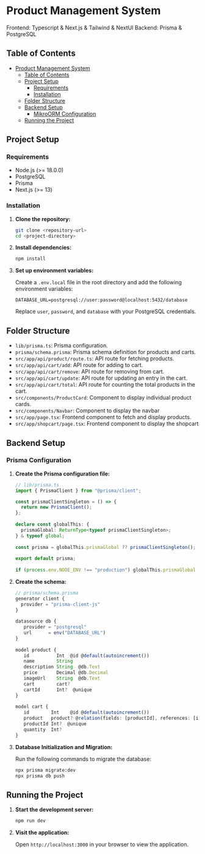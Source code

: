 # Product Management System

Frontend: Typescript & Next.js & Tailwind & NextUI
Backend: Prisma & PostgreSQL

## Table of Contents

- [Product Management System](#product-management-system)
  - [Table of Contents](#table-of-contents)
  - [Project Setup](#project-setup)
    - [Requirements](#requirements)
    - [Installation](#installation)
  - [Folder Structure](#folder-structure)
  - [Backend Setup](#backend-setup)
    - [MikroORM Configuration](#mikroorm-configuration)
  - [Running the Project](#running-the-project)

## Project Setup

### Requirements

- Node.js (>= 18.0.0)
- PostgreSQL
- Prisma
- Next.js (>= 13)

### Installation

1. **Clone the repository:**

   ```bash
   git clone <repository-url>
   cd <project-directory>
   ```

2. **Install dependencies:**

   ```bash
   npm install
   ```

3. **Set up environment variables:**

   Create a `.env.local` file in the root directory and add the following environment variables:

   ```env
   DATABASE_URL=postgresql://user:password@localhost:5432/database
   ```

   Replace `user`, `password`, and `database` with your PostgreSQL credentials.

## Folder Structure

- `lib/prisma.ts`: Prisma configuration.
- `prisma/schema.prisma`: Prisma schema definition for products and carts.
- `src/app/api/product/route.ts`: API route for fetching products.
- `src/app/api/cart/add`: API route for adding to cart.
- `src/app/api/cart/remove`: API route for removing from cart.
- `src/app/api/cart/update`: API route for updating an entry in the cart.
- `src/app/api/cart/total`: API route for counting the total products in the cart.
- `src/components/ProductCard`: Component to display individual product cards.
- `src/components/Navbar`: Component to display the navbar
- `src/app/page.tsx`: Frontend component to fetch and display products.
- `src/app/shopcart/page.tsx`: Frontend component to display the shopcart

## Backend Setup

### Prisma Configuration

1. **Create the Prisma configuration file:**

   ```typescript
   // lib/prisma.ts
   import { PrismaClient } from "@prisma/client";

   const prismaClientSingleton = () => {
     return new PrismaClient();
   };
    
   declare const globalThis: {
     prismaGlobal: ReturnType<typeof prismaClientSingleton>;
   } & typeof global;
    
   const prisma = globalThis.prismaGlobal ?? prismaClientSingleton();
    
   export default prisma;
    
   if (process.env.NODE_ENV !== "production") globalThis.prismaGlobal = prisma;

   ```

2. **Create the schema:**

   ```typescript
   // prisma/schema.prisma
   generator client {
     provider = "prisma-client-js"
   }
    
   datasource db {
      provider = "postgresql"
      url      = env("DATABASE_URL")
   }
    
   model product {
      id          Int  @id @default(autoincrement())
      name        String
      description String  @db.Text
      price       Decimal @db.Decimal
      imageUrl    String  @db.Text
      cart        cart?  
      cartId      Int?  @unique
   }
    
   model cart {
      id        Int    @id @default(autoincrement())
      product   product? @relation(fields: [productId], references: [id])
      productId Int?  @unique
      quantity  Int?
   }

   ```

3. **Database Initialization and Migration:**

   Run the following commands to migrate the database:

   ```bash
   npx prisma migrate:dev
   npx prisma db push
   ```

## Running the Project

1. **Start the development server:**

   ```bash
   npm run dev
   ```

2. **Visit the application:**

   Open `http://localhost:3000` in your browser to view the application.
